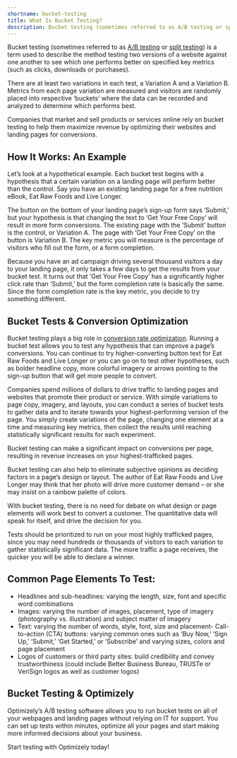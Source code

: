 ```yaml
---
shortname: bucket-testing
title: What Is Bucket Testing?
description: Bucket testing (sometimes referred to as A/B testing or split testing) is a term used to describe the method testing two versions of a website against one another to see which one performs better on specified key metrics (such as clicks, downloads or purchases).
---
```


Bucket testing (sometimes referred to as [A/B testing](/ab-testing/) or [split testing](/split-testing/)) is a term used to describe the method testing two versions of a website against one another to see which one performs better on specified key metrics (such as clicks, downloads or purchases).

There are at least two variations in each test, a Variation A and a Variation B. Metrics from each page variation are measured and visitors are randomly placed into respective ‘buckets’ where the data can be recorded and analyzed to determine which performs best.

Companies that market and sell products or services online rely on bucket testing to help them maximize revenue by optimizing their websites and landing pages for conversions.

## How It Works: An Example

Let’s look at a hypothetical example. Each bucket test begins with a hypothesis that a certain variation on a landing page will perform better than the control. Say you have an existing landing page for a free nutrition eBook, Eat Raw Foods and Live Longer.

The button on the bottom of your landing page’s sign-up form says ‘Submit,’ but your hypothesis is that changing the text to ‘Get Your Free Copy’ will result in more form conversions. The existing page with the ‘Submit’ button is the control, or Variation A. The page with ‘Get Your Free Copy’ on the button is Variation B. The key metric you will measure is the percentage of visitors who fill out the form, or a form completion.

Because you have an ad campaign driving several thousand visitors a day to your landing page, it only takes a few days to get the results from your bucket test. It turns out that ‘Get Your Free Copy’ has a significantly higher click rate than ‘Submit,’ but the form completion rate is basically the same. Since the form completion rate is the key metric, you decide to try something different.

## Bucket Tests & Conversion Optimization

Bucket testing plays a big role in [conversion rate optimization](/optimization-glossary/conversion-rate-optimization/). Running a bucket test allows you to test any hypothesis that can improve a page’s conversions. You can continue to try higher-converting button text for Eat Raw Foods and Live Longer or you can go on to test other hypotheses, such as bolder headline copy, more colorful imagery or arrows pointing to the sign-up button that will get more people to convert.

Companies spend millions of dollars to drive traffic to landing pages and websites that promote their product or service. With simple variations to page copy, imagery, and layouts, you can conduct a series of bucket tests to gather data and to iterate towards your highest-performing version of the page. You simply create variations of the page, changing one element at a time and measuring key metrics, then collect the results until reaching statistically significant results for each experiment.

Bucket testing can make a significant impact on conversions per page, resulting in revenue increases on your highest-trafficked pages.

Bucket testing can also help to eliminate subjective opinions as deciding factors in a page’s design or layout. The author of Eat Raw Foods and Live Longer may think that her photo will drive more customer demand – or she may insist on a rainbow palette of colors.

With bucket testing, there is no need for debate on what design or page elements will work best to convert a customer. The quantitative data will speak for itself, and drive the decision for you.

Tests should be prioritized to run on your most highly trafficked pages, since you may need hundreds or thousands of visitors to each variation to gather statistically significant data. The more traffic a page receives, the quicker you will be able to declare a winner.

## Common Page Elements To Test:

- Headlines and sub-headlines: varying the length, size, font and specific word combinations
- Images: varying the number of images, placement, type of imagery (photography vs. illustration) and subject matter of imagery
- Text: varying the number of words, style, font, size and placement- 
Call-to-action (CTA) buttons: varying common ones such as ‘Buy Now,’ ‘Sign Up,’ ‘Submit,’ ‘Get Started,’ or ‘Subscribe’ and varying sizes, colors and page placement
- Logos of customers or third party sites: build credibility and convey trustworthiness (could include Better Business Bureau, TRUSTe or VeriSign logos as well as customer logos)

## Bucket Testing & Optimizely

Optimizely’s A/B testing software allows you to run bucket tests on all of your webpages and landing pages without relying on IT for support. You can set up tests within minutes, optimize all your pages and start making more informed decisions about your business.

Start testing with Optimizely today!
